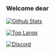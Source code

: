 ### Welcome dear

[![Github Stats](https://github-readme-stats.vercel.app/api?username=0xb4dc0d3x&show_icons=true&hide_border=true&theme=chartreuse-dark)](https://github.com/anuraghazra/github-readme-stats)

[![Top Langs](https://github-readme-stats.vercel.app/api/top-langs/?username=0xb4dc0d3x&theme=chartreuse-dark&show_icons=true&layout=compact)](https://github.com/anuraghazra/github-readme-stats)

[![Discord](https://img.shields.io/badge/Discord--7289DA?logo=discord)](https://discord.io/0xb4dc0d3x)
